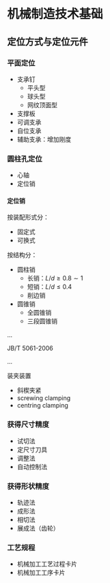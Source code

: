 # 机械制造技术基础

## 定位方式与定位元件

### 平面定位

- 支承钉
  - 平头型
  - 球头型
  - 网纹顶面型
- 支撑板
- 可调支承
- 自位支承
- 辅助支承：增加刚度

### 圆柱孔定位

- 心轴
- 定位销

#### 定位销

按装配形式分：
- 固定式
- 可换式

按结构分：
- 圆柱销
  - 长销：$L/d \ge 0.8 \sim 1$
  - 短销：$L/d \le 0.4$
  - 削边销
- 圆锥销
  - 全圆锥销
  - 三段圆锥销

...

JB/T 5061-2006

...

装夹装置

- 斜楔夹紧
- screwing clamping
- centring clamping

### 获得尺寸精度

- 试切法
- 定尺寸刀具
- 调整法
- 自动控制法

### 获得形状精度

- 轨迹法
- 成形法
- 相切法
- 展成法（齿轮）

### 工艺规程

- 机械加工工艺过程卡片
- 机械加工工序卡片
